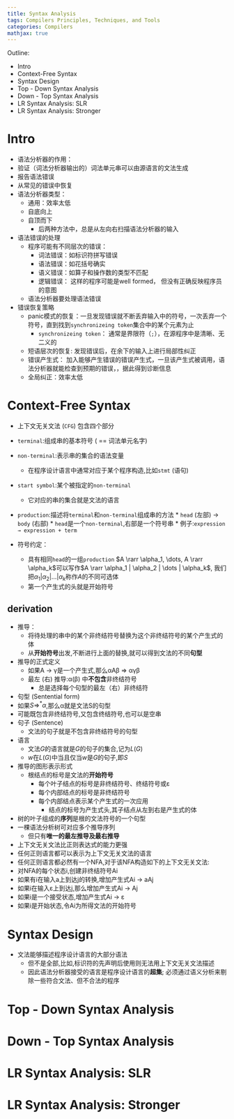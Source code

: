 ```yaml
---
title: Syntax Analysis
tags: Compilers Principles, Techniques, and Tools
categories: Compilers 
mathjax: true
---
```


Outline:

* Intro
* Context-Free Syntax
* Syntax Design
* Top - Down Syntax Analysis
* Down - Top Syntax Analysis
* LR Syntax Analysis: SLR
* LR Syntax Analysis: Stronger

<!--more-->

# Intro

*  语法分析器的作用：
  * 验证（词法分析器输出的）词法单元串可以由源语言的文法生成 
  * 报告语法错误
  * 从常见的错误中恢复
* 语法分析器类型：
  * 通用：效率太低
  * 自底向上
  * 自顶而下
    * 后两种方法中，总是从左向右扫描语法分析器的输入
* 语法错误的处理
  * 程序可能有不同层次的错误：
    * 词法错误：如标识符拼写错误
    * 语法错误：如花括号确实
    * 语义错误：如算子和操作数的类型不匹配
    * 逻辑错误： 这样的程序可能是well formed， 但没有正确反映程序员的意图
  * 语法分析器要处理语法错误
* 错误恢复策略
  * panic模式的恢复：一旦发现错误就不断丢弃输入中的符号，一次丢弃一个符号，直到找到`synchronizeing token`集合中的某个元素为止
    * `synchronizeing token`： 通常是界限符（`;`），在源程序中是清晰、无二义的
  * 短语层次的恢复: 发现错误后，在余下的输入上进行局部性纠正
  * 错误产生式： 加入能够产生错误的错误产生式，一旦该产生式被调用，语法分析器就能检查到预期的错误，，据此得到诊断信息
  * 全局纠正：效率太低

# Context-Free Syntax

*  上下文无关文法 (`CFG`) 包含四个部分

  * `terminal`:组成串的基本符号  ( == 词法单元名字)
  * `non-terminal`:表示串的集合的语法变量
    * 在程序设计语言中通常对应于某个程序构造,比如`stmt` (语句)
  * `start symbol`:某个被指定的`non-terminal`
    * 它对应的串的集合就是文法的语言
  *  `production`:描述将`terminal`和`non-terminal`组成串的方法
    *  `head` (左部) → `body` (右部)
    *  `head`是一个`non-terminal`,右部是一个符号串
    * 例子:`expression  → expression + term`

  * 符号约定：
    * 具有相同`head`的一组`production` $A \rarr \alpha_1, \dots, A \rarr \alpha_k$可以写作$A \rarr \alpha_1 | \alpha_2 | \dots | \alpha_k$, 我们把$\alpha_1 | \alpha_2 | \dots | \alpha_k$称作$A$的不同可选体
    * 第一个产生式的头就是开始符号

## derivation

* 推导：
  * 将待处理的串中的某个非终结符号替换为这个非终结符号的某个产生式的体
  * 从**开始符号**出发,不断进行上面的替换,就可以得到文法的不同**句型**
* 推导的正式定义
  * 如果A → γ是一个产生式,那么αAβ => αγβ
  * 最左 (右) 推导:α(β) 中**不包含**非终结符号
    * 总是选择每个句型的最左（右）非终结符
*  句型 (Sentential form)
  *  如果$S \Rightarrow^*  α$,那么α就是文法S的句型
  * 可能既包含非终结符号,又包含终结符号,也可以是空串
* 句子 (Sentence)
  *  文法的句子就是不包含非终结符号的句型
* 语言
  * 文法$G$的语言就是$G$的句子的集合,记为$L(G)$
  * $w$在$L(G)$中当且仅当$w$是$G$的句子,即$S$
* 推导的图形表示形式
  * 根结点的标号是文法的**开始符号**
    * 每个叶子结点的标号是非终结符号、终结符号或ε
    * 每个内部结点的标号是非终结符号
    * 每个内部结点表示某个产生式的一次应用
      * 结点的标号为产生式头,其子结点从左到右是产生式的体
* 树的叶子组成的**序列**是根的文法符号的一个句型
* 一棵语法分析树可对应多个推导序列
  * 但只有**唯一的最左推导及最右推导**
* 上下文无关文法比正则表达式的能力更强
* 任何正则语言都可以表示为上下文无关文法的语言
*  任何正则语言都必然有一个NFA,对于该NFA构造如下的上下文无关文法:
  *  对NFA的每个状态i,创建非终结符号Ai
  * 如果有i在输入a上到达j的转换,增加产生式Ai → aAj
  * 如果i在输入ε上到达j,那么增加产生式Ai → Aj
  * 如果i是一个接受状态,增加产生式Ai → ε
  * 如果i是开始状态,令Ai为所得文法的开始符号

# Syntax Design

* 文法能够描述程序设计语言的大部分语法
  * 但不是全部,比如,标识符的先声明后使用则无法用上下文无关文法描述
  * 因此语法分析器接受的语言是程序设计语言的**超集**; 必须通过语义分析来剔除一些符合文法、但不合法的程序

# Top - Down Syntax Analysis

#  Down - Top Syntax Analysis

# LR Syntax Analysis: SLR

# LR Syntax Analysis: Stronger

